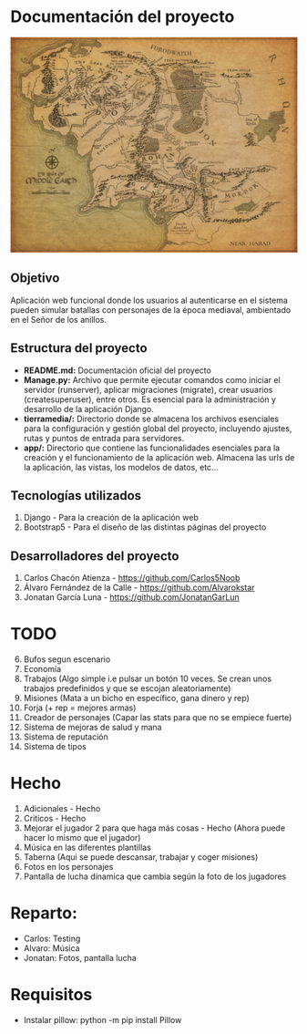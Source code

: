 # Documentación del proyecto

![](app/static/resources/tierramedia.webp)

## Objetivo

Aplicación web funcional donde los usuarios al autenticarse en el sistema pueden simular batallas con personajes de la época mediaval, ambientado en el Señor de los anillos.

## Estructura del proyecto

- **README.md:** Documentación oficial del proyecto
- **Manage.py:** Archivo que permite ejecutar comandos como iniciar el servidor (runserver), aplicar migraciones (migrate), crear usuarios (createsuperuser), entre otros. Es esencial para la administración y desarrollo de la aplicación Django.
- **tierramedia/:** Directorio donde se almacena los archivos esenciales para la configuración y gestión global del proyecto, incluyendo ajustes, rutas y puntos de entrada para servidores.
- **app/:** Directorio que contiene las funcionalidades esenciales para la creación y el funcionamiento de la aplicación web. Almacena las urls de la aplicación, las vistas, los modelos de datos, etc...

## Tecnologías utilizados

1. Django - Para la creación de la aplicación web
2. Bootstrap5 - Para el diseño de las distintas páginas del proyecto

## Desarrolladores del proyecto
1. Carlos Chacón Atienza - https://github.com/Carlos5Noob
2. Álvaro Fernández de la Calle - https://github.com/Alvarokstar
3. Jonatan García Luna - https://github.com/JonatanGarLun

# TODO

6. Bufos segun escenario
8. Economía
10. Trabajos (Algo simple i.e pulsar un botón 10 veces. Se crean unos trabajos predefinidos y que se escojan aleatoriamente)
11. Misiones (Mata a un bicho en específico, gana dinero y rep)
12. Forja (+ rep = mejores armas)
14. Creador de personajes (Capar las stats para que no se empiece fuerte)
15. Sistema de mejoras de salud y mana
19. Sistema de reputación
21. Sistema de tipos

# Hecho

1. Adicionales - Hecho
2. Criticos - Hecho
3. Mejorar el jugador 2 para que haga más cosas - Hecho (Ahora puede hacer lo mismo que el jugador)
7. Música en las diferentes plantillas
9. Taberna (Aqui se puede descansar, trabajar y coger misiones)
16. Fotos en los personajes
17. Pantalla de lucha dínamica que cambia según la foto de los jugadores



# Reparto:

- Carlos: Testing
- Alvaro: Música
- Jonatan: Fotos, pantalla lucha

# Requisitos

- Instalar pillow: python -m pip install Pillow